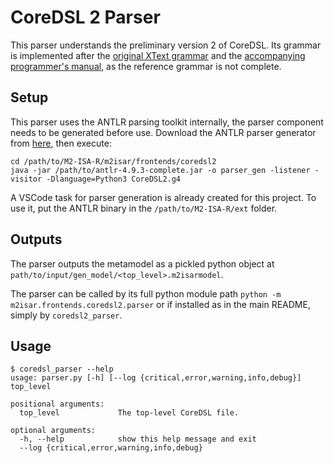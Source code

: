 # CoreDSL 2 Parser

This parser understands the preliminary version 2 of CoreDSL. Its grammar is implemented after the [original XText grammar](https://github.com/Minres/CoreDSL/blob/master/com.minres.coredsl/src/com/minres/coredsl/CoreDsl.xtext) and the [accompanying programmer's manual](https://github.com/Minres/CoreDSL/wiki/CoreDSL-2-programmer's-manual), as the reference grammar is not complete.

## Setup
This parser uses the ANTLR parsing toolkit internally, the parser component needs to be generated before use. Download the ANTLR parser generator from [here](https://www.antlr.org/download.html), then execute:
```
cd /path/to/M2-ISA-R/m2isar/frontends/coredsl2
java -jar /path/to/antlr-4.9.3-complete.jar -o parser_gen -listener -visitor -Dlanguage=Python3 CoreDSL2.g4
```

A VSCode task for parser generation is already created for this project. To use it, put the ANTLR binary in the `/path/to/M2-ISA-R/ext` folder.

## Outputs

The parser outputs the metamodel as a pickled python object at `path/to/input/gen_model/<top_level>.m2isarmodel`.

The parser can be called by its full python module path `python -m m2isar.frontends.coredsl2.parser` or if installed as in the main README, simply by `coredsl2_parser`.

## Usage

```
$ coredsl_parser --help
usage: parser.py [-h] [--log {critical,error,warning,info,debug}] top_level

positional arguments:
  top_level             The top-level CoreDSL file.

optional arguments:
  -h, --help            show this help message and exit
  --log {critical,error,warning,info,debug}
```